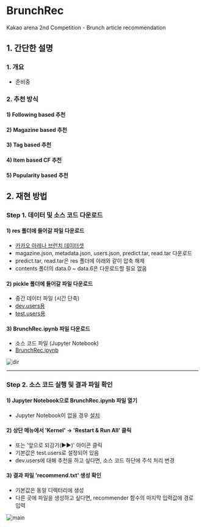 # BrunchRec
Kakao arena 2nd Competition - Brunch article recommendation

## 1. 간단한 설명
### 1. 개요
* 준비중
### 2. 추천 방식
#### 1) Following based 추천
#### 2) Magazine based 추천
#### 3) Tag based 추천
#### 4) Item based CF 추천
#### 5) Popularity based 추천


## 2. 재현 방법
### Step 1. 데이터 및 소스 코드 다운로드
#### 1) res 폴더에 들어갈 파일 다운로드
* [카카오 아레나 브런치 데이터셋](https://arena.kakao.com/c/2/data)
* magazine.json, metadata.json, users.json, predict.tar, read.tar 다운로드
* predict.tar, read.tar은 res 폴더에 아래와 같이 압축 해제
* contents 폴더의 data.0 ~ data.6은 다운로드할 필요 없음
#### 2) pickle 폴더에 들어갈 파일 다운로드
* 중간 데이터 파일 (시간 단축)
* [dev.users용](https://drive.google.com/file/d/1lrVDWtpOuc-slylHgw60Lljfoh1HGU2B/view?usp=sharing)
* [test.users용](https://drive.google.com/file/d/1JP1Z6mOxViO1UR3HHosZJdguj4Oli97I/view?usp=sharing)
#### 3) BrunchRec.ipynb 파일 다운로드
* 소스 코드 파일 (Jupyter Notebook)
* [BrunchRec.ipynb](https://github.com/jihoo-kim/BrunchRec/archive/master.zip)

![dir](https://user-images.githubusercontent.com/50820635/61267897-a5ea1e80-a7d4-11e9-8925-300b2783f087.jpg)

***

### Step 2. 소스 코드 실행 및 결과 파일 확인
#### 1) Jupyter Notebook으로 BrunchRec.ipynb 파일 열기
* Jupyter Notebook이 없을 경우 [설치](https://jupyter.org/install)
#### 2) 상단 메뉴에서 'Kernel' -> 'Restart & Run All' 클릭
* 또는 '앞으로 되감기(▶▶)' 아이콘 클릭
* 기본값은 test.users로 설정되어 있음
* dev.users에 대해 추천을 하고 싶다면, 소스 코드 하단에 주석 처리 변경
#### 3) 결과 파일 'recommend.txt' 생성 확인
* 기본값은 동일 디렉터리에 생성
* 다른 곳에 파일을 생성하고 싶다면, recommender 함수의 마지막 입력값에 경로 입력

![main](https://user-images.githubusercontent.com/50820635/61272461-2c592d00-a7e2-11e9-8772-fac02fddbcd8.JPG)
